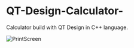 # QT-Design-Calculator-
Calculator build with QT Design in C++ language.

![PrintScreen](https://github.com/hermesneri/QT-Design-Calculator-/assets/25782308/0807b165-b387-4f82-8dca-a3a33bc23594)
